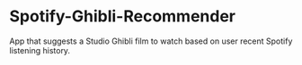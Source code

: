 # Spotify-Ghibli-Recommender
App that suggests a Studio Ghibli film to watch based on user recent Spotify listening history.
